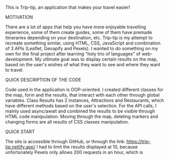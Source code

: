 This is Trip-tip, an application that makes your travel easier!


MOTIVATION

There are a lot of apps that help you have more enjoyable travelling experience, some of them create guides,
some of them have premade itineraries depending on your destination, etc. Trip-tip is my attempt to recreate something similar,
using HTML, CSS, JavaScript and combination of 3 APIs (Leaflet, Geoapify and Pexels). I wanted to do something on my own for the
final project after learning "holy trio of languages" of web-development. My ultimate goal was to display certain results on
the map, based on the user's wishes of what they want to see and where they want to travel.


QUICK DESCRIPTION OF THE CODE

Code used in the application is OOP-oriented. I created different classes for the map, form and the results, that interact with
each other through global variables. Class Results has 2 instances, Attractions and Restaurants, which have different methods
based on the user's selection. For the API calls, I mainly used async/await and combined the results to be visible through
HTML code manipulation. Moving through the map, deleting markers and changing forms are all results of CSS classes manipulation.


QUICK START

The site is accessible through GitHub, or through the link: https://trip-tip.netlify.app/
I had to limit the results displayed at 10, because unfortunately Pexels only allows 200 requests in an hour, which is 



